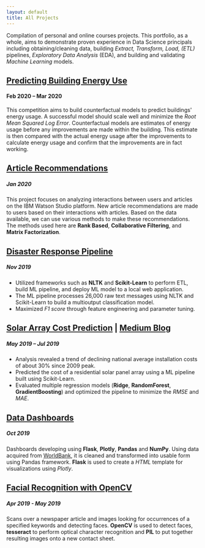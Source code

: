 ```yaml
---
layout: default
title: All Projects
---
```


Compilation of personal and online courses projects. This portfolio, as a whole, aims to demonstrate proven experience in Data Science principals including obtaining/cleaning data, building *Extract, Transform, Load, (ETL)* pipelines, *Exploratory Data Analysis* (EDA), and building and validating *Machine Learning* models.


## [Predicting Building Energy Use](https://sergatron.github.io/Predicting-Building-Energy-Use)
#### Feb 2020 – Mar 2020
This competition aims to build counterfactual models to predict buildings' energy usage. A successful model should scale well and minimize the *Root Mean Squared Log Error*. Counterfactual models are estimates of energy usage before any improvements are made within the building. This estimate is then compared with the actual energy usage after the improvements to calculate energy usage and confirm that the improvements are in fact working.


## [Article Recommendations](https://sergatron.github.io/Recommendations-IBM)
##### Jan 2020
This project focuses on analyzing interactions between users and articles on the IBM Watson Studio platform. New article recommendations are made to users based on their interactions with articles. Based on the data available, we can use various methods to make these recommendations. The methods used here are **Rank Based**, **Collaborative Filtering**, and **Matrix Factorization**.


## [Disaster Response Pipeline](https://github.com/sergatron/disaster-response-project)
##### Nov 2019
 - Utilized frameworks such as **NLTK** and **Scikit-Learn** to perform ETL, build ML pipeline, and deploy ML model to a local web application.
 - The ML pipeline processes 26,000 raw text messages using NLTK and Scikit-Learn to build a multioutput classification model.
 - Maximized *F1 score* through feature engineering and parameter tuning.


## [Solar Array Cost Prediction](https://github.com/sergatron/projects/tree/master/solar_array) | [Medium Blog](https://medium.com/analytics-vidhya/solar-panel-array-what-does-it-cost-46aaa083502)
##### May 2019 – Jul 2019
 - Analysis revealed a trend of declining national average installation costs of about 30% since 2009 peak.
 - Predicted the cost of a residential solar panel array using a ML pipeline built using Scikit-Learn.
 - Evaluated multiple regression models (**Ridge**, **RandomForest**, **GradientBoosting**) and optimized the pipeline to minimize the *RMSE* and *MAE*.


## [Data Dashboards](https://github.com/sergatron/data-dashboard)
##### Oct 2019
Dashboards developing using **Flask**, **Plotly**, **Pandas** and **NumPy**. Using data acquired from [WorldBank](https://data.worldbank.org/), it is cleaned and transformed into usable form using Pandas framework. **Flask** is used to create a *HTML* template for visualizations using *Plotly*. 


## [Facial Recognition with OpenCV](https://github.com/sergatron/Coursera/tree/master/open_cv_project)
##### Apr 2019 - May 2019
Scans over a newspaper article and images looking for occurrences of a specified keywords and detecting faces. **OpenCV** is used to detect faces, **tesseract** to perform optical character recognition and **PIL** to put together resulting images onto a new contact sheet.
